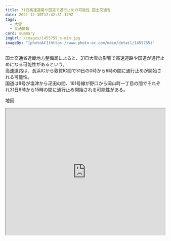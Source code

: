 ```yaml
---
title: 31日高速道路や国道で通行止めの可能性 国土交通省
date: 2021-12-30T12:42:31.179Z
tags:
  - 大雪
  - 交通情報
card: summary
imgUrl: /images/1455755_s-min.jpg
imageBy: "[photoAC](https://www.photo-ac.com/main/detail/1455755)"
---
```

国土交通省近畿地方整備局によると、31日大雪の影響で高速道路や国道が通行止めになる可能性があるという。  
高速道路は、長浜ICから敦賀IC間で31日の0時から6時の間に通行止めが開始される可能性。  
国道は8号が塩津から疋田の間、161号線が野口から岡山町一丁目の間でそれぞれ31日6時から15時の間に通行止め開始される可能性がある。

地図
<iframe src="https://www.google.com/maps/d/u/0/embed?mid=11DV3nZa1IDNTcszZZvyQIcvRXjmrRf8L&ehbc=2E312F" style="width:100%; height:400px;"></iframe>